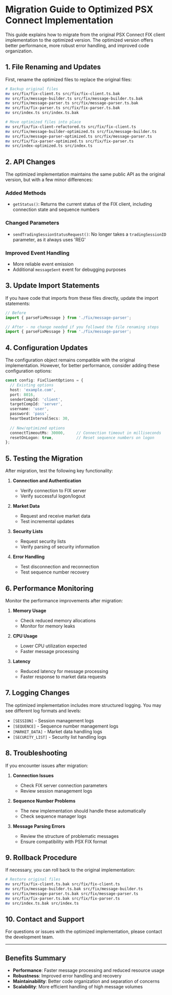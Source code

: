 # Migration Guide to Optimized PSX Connect Implementation

This guide explains how to migrate from the original PSX Connect FIX client implementation to the optimized version. The optimized version offers better performance, more robust error handling, and improved code organization.

## 1. File Renaming and Updates

First, rename the optimized files to replace the original files:

```bash
# Backup original files
mv src/fix/fix-client.ts src/fix/fix-client.ts.bak
mv src/fix/message-builder.ts src/fix/message-builder.ts.bak
mv src/fix/message-parser.ts src/fix/message-parser.ts.bak
mv src/fix/fix-parser.ts src/fix/fix-parser.ts.bak
mv src/index.ts src/index.ts.bak

# Move optimized files into place
mv src/fix/fix-client-refactored.ts src/fix/fix-client.ts
mv src/fix/message-builder-optimized.ts src/fix/message-builder.ts
mv src/fix/message-parser-optimized.ts src/fix/message-parser.ts
mv src/fix/fix-parser-optimized.ts src/fix/fix-parser.ts
mv src/index-optimized.ts src/index.ts
```

## 2. API Changes

The optimized implementation maintains the same public API as the original version, but with a few minor differences:

### Added Methods

- `getStatus()`: Returns the current status of the FIX client, including connection state and sequence numbers

### Changed Parameters

- `sendTradingSessionStatusRequest()`: No longer takes a `tradingSessionID` parameter, as it always uses 'REG'

### Improved Event Handling

- More reliable event emission
- Additional `messageSent` event for debugging purposes

## 3. Update Import Statements

If you have code that imports from these files directly, update the import statements:

```typescript
// Before
import { parseFixMessage } from './fix/message-parser';

// After - no change needed if you followed the file renaming steps
import { parseFixMessage } from './fix/message-parser';
```

## 4. Configuration Updates

The configuration object remains compatible with the original implementation. However, for better performance, consider adding these configuration options:

```typescript
const config: FixClientOptions = {
  // Existing options
  host: 'example.com',
  port: 8016,
  senderCompId: 'client',
  targetCompId: 'server',
  username: 'user',
  password: 'pass',
  heartbeatIntervalSecs: 30,
  
  // New/optimized options
  connectTimeoutMs: 30000,     // Connection timeout in milliseconds
  resetOnLogon: true,          // Reset sequence numbers on logon
};
```

## 5. Testing the Migration

After migration, test the following key functionality:

1. **Connection and Authentication**
   - Verify connection to FIX server
   - Verify successful logon/logout

2. **Market Data**
   - Request and receive market data
   - Test incremental updates

3. **Security Lists**
   - Request security lists
   - Verify parsing of security information

4. **Error Handling**
   - Test disconnection and reconnection
   - Test sequence number recovery

## 6. Performance Monitoring

Monitor the performance improvements after migration:

1. **Memory Usage**
   - Check reduced memory allocations
   - Monitor for memory leaks

2. **CPU Usage**
   - Lower CPU utilization expected
   - Faster message processing

3. **Latency**
   - Reduced latency for message processing
   - Faster response to market data requests

## 7. Logging Changes

The optimized implementation includes more structured logging. You may see different log formats and levels:

- `[SESSION]` - Session management logs
- `[SEQUENCE]` - Sequence number management logs
- `[MARKET_DATA]` - Market data handling logs
- `[SECURITY_LIST]` - Security list handling logs

## 8. Troubleshooting

If you encounter issues after migration:

1. **Connection Issues**
   - Check FIX server connection parameters
   - Review session management logs

2. **Sequence Number Problems**
   - The new implementation should handle these automatically
   - Check sequence manager logs

3. **Message Parsing Errors**
   - Review the structure of problematic messages
   - Ensure compatibility with PSX FIX format

## 9. Rollback Procedure

If necessary, you can roll back to the original implementation:

```bash
# Restore original files
mv src/fix/fix-client.ts.bak src/fix/fix-client.ts
mv src/fix/message-builder.ts.bak src/fix/message-builder.ts
mv src/fix/message-parser.ts.bak src/fix/message-parser.ts
mv src/fix/fix-parser.ts.bak src/fix/fix-parser.ts
mv src/index.ts.bak src/index.ts
```

## 10. Contact and Support

For questions or issues with the optimized implementation, please contact the development team.

---

## Benefits Summary

- **Performance**: Faster message processing and reduced resource usage
- **Robustness**: Improved error handling and recovery
- **Maintainability**: Better code organization and separation of concerns
- **Scalability**: More efficient handling of high message volumes 